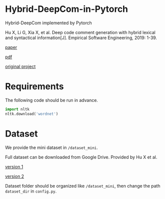 # Hybrid-DeepCom-in-Pytorch
Hybrid-DeepCom implemented by Pytorch

Hu X, Li G, Xia X, et al. Deep code comment generation with hybrid lexical and syntactical information[J]. Empirical Software Engineering, 2019: 1-39.

[paper](https://link.springer.com/article/10.1007/s10664-019-09730-9)

[pdf](https://link.springer.com/content/pdf/10.1007/s10664-019-09730-9.pdf)

[original project](https://github.com/xing-hu/EMSE-DeepCom)

# Requirements

The following code should be run in advance.

```python
import nltk
nltk.download('wordnet')
```

# Dataset

We provide the mini dataset in `/dataset_mini`.

Full dataset can be downloaded from Google Drive. Provided by Hu X et al.

[version 1](https://drive.google.com/drive/folders/1xVhYZjH216aEknDnuLGX0Lnv7KHfHHYp)

[version 2](https://drive.google.com/drive/folders/1Ou9fRsWEKFqH-BvbGOo6mh88XfxZXX7X)

Dataset folder should be organized like `/dataset_mini`, then change the path `dataset_dir` in `config.py`.